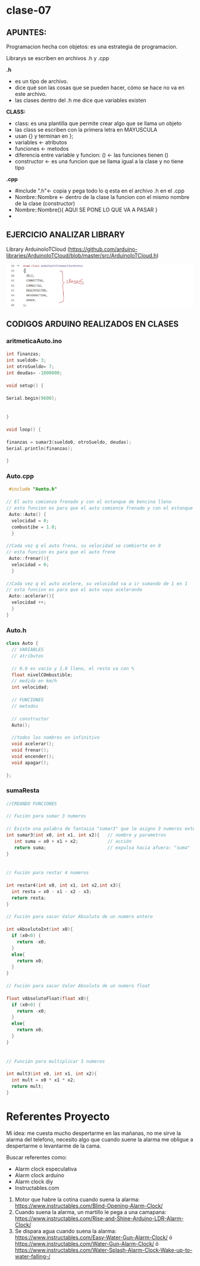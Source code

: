 # clase-07

## APUNTES:

 Programacion hecha con objetos: es una estrategia de programacion.
 
 Librarys se escriben en archivos .h y .cpp

**.h**

 * es un tipo de archivo.
 * dice qué son las cosas que se pueden hacer, cómo se hace no va en este archivo.
 * las clases dentro del .h me dice que variables existen

**CLASS:**

* class: es una plantilla que permite crear algo que se llama un objeto
* las class se escriben con la primera letra en MAYUSCULA
* usan {} y terminan en };
* variables <- atributos
* funciones <- metodos
* diferencia entre variable y funcion: () <- las funciones tienen ()
* constructor <- es una funcion que se llama igual a la clase y no tiene tipo

**.cpp**

* #include ".h"<- copia y pega todo lo q esta en el archivo .h en el .cpp
* Nombre::Nombre <- dentro de la clase la funcion con el mismo nombre de la clase (constructor)
* Nombre::Nombre(){ AQUI SE PONE LO QUE VA A PASAR }
* 

## EJERCICIO ANALIZAR LIBRARY

Library ArduinoIoTCloud (https://github.com/arduino-libraries/ArduinoIoTCloud/blob/master/src/ArduinoIoTCloud.h)

![Foto 01](./01.jpg)

## CODIGOS ARDUINO REALIZADOS EN CLASES

### aritmeticaAuto.ino

```cpp
int finanzas;
int sueldo0= 3;
int otroSueldo= 7;
int deudas= -1000000;

void setup() {

Serial.begin(9600);


}

void loop() {

finanzas = sumar3(sueldo0, otroSueldo, deudas);
Serial.println(finanzas);

}
```

### Auto.cpp

```cpp
 #include "Aunto.h"

// El auto comienza frenado y con el estanque de bencina lleno
// esta funcion es para que el auto comience frenado y con el estanque lleno
 Auto::Auto() {
  velocidad = 0;
  combustibe = 1.0;
  }

//Cada vez q el auto frena, su velocidad se combierte en 0
// esta funcion es para que el auto frene
 Auto::frenar(){
  velocidad = 0;
  }

//Cada vez q el auto acelere, su velocidad va a ir sumando de 1 en 1
// esta funcion es para que el auto vaya acelerando
 Auto::acelerar(){
  velocidad ++;
  }
}
```

### Auto.h

```cpp
class Auto {
  // VARIABLES
  // atributos

  // 0.0 es vacio y 1.0 lleno, el resto va con %
  float nivelCOmbustible; 
  // medida en km/h
  int velocidad;          

  // FUNCIONES
  // metodos 

  // constructor
  Auto();

  //todos los nombres en infinitivo
  void acelerar();
  void frenar(); 
  void encender();
  void apagar();
  
}; 
```

### sumaResta

```cpp
//CREANDO FUNCIONES 

// Fución para sumar 3 numeros 

// Existe una palabra de fantasia "sumar3" que le asigno 3 numeros exteros x0, x1, x2 y me arroja un resultado
int sumar3(int x0, int x1, int x2){   // nombre y parametros
   int suma = x0 + x1 + x2;           // acción 
   return suma;                       // expulsa hacia afuera: "suma"
}


// Fución para restar 4 numeros 

int restar4(int x0, int x1, int x2,int x3){
  int resta = x0 - x1 - x2 - x3;
  return resta;  
}

// Fución para sacar Valor Absoluto de un numero entero

int vAbsolutoInt(int x0){
  if (x0<0) {
    return -x0;
  }
  else{
    return x0;
  }
}

// Fución para sacar Valor Absoluto de un numero float

float vAbsolutoFloat(float x0){
  if (x0<0) {
    return -x0;
  }
  else{
    return x0;
  }
}


// Función para multiplicar 3 numeros

int mult3(int x0, int x1, int x2){
  int mult = x0 * x1 * x2;
  return mult;   
}
```

# Referentes Proyecto

Mi idea: me cuesta mucho despertarme en las mañanas, no me sirve la alarma del telefono, necesito algo que cuando suene la alarma me obligue a despertarme o levantarme de la cama.

Buscar referentes como:
* Alarm clock especulativa
* Alarm clock arduino
* Alarm clock diy
* Instructables.com

1) Motor que habre la cotina cuando suena la alarma: https://www.instructables.com/Blind-Opening-Alarm-Clock/
2) Cuando suena la alarma, un martillo le pega a una camapana: https://www.instructables.com/Rise-and-Shine-Arduino-LDR-Alarm-Clock/
3) Se dispara agua cuando suena la alarma: https://www.instructables.com/Easy-Water-Gun-Alarm-Clock/ ó https://www.instructables.com/Water-Gun-Alarm-Clock/ ó https://www.instructables.com/Water-Splash-Alarm-Clock-Wake-up-to-water-falling-/
   
